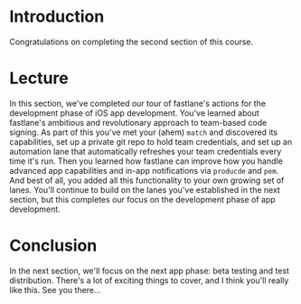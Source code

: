 # Introduction
Congratulations on completing the second section of this course.
# Lecture
In this section, we've completed our tour of fastlane's actions for the development phase of iOS app development. 
You've learned about fastlane's ambitious and revolutionary approach to team-based code signing. As part of this you've  met your (ahem) `match` and discovered its capabilities, set up a private git repo to hold team credentials, and set up an automation lane that automatically refreshes your team credentials every time it's run. 
Then you learned how fastlane can improve how you handle advanced app capabilities and in-app notifications via `producde` and `pem`.
And best of all, you added all this functionality to your own growing set of lanes.
You'll continue to build on the lanes you've established in the next section, but this completes our focus on the development phase of app development.
# Conclusion
In the next section, we'll focus on the next app phase: beta testing and test distribution. There's a lot of exciting things to cover, and I think you'll really like this. See you there…